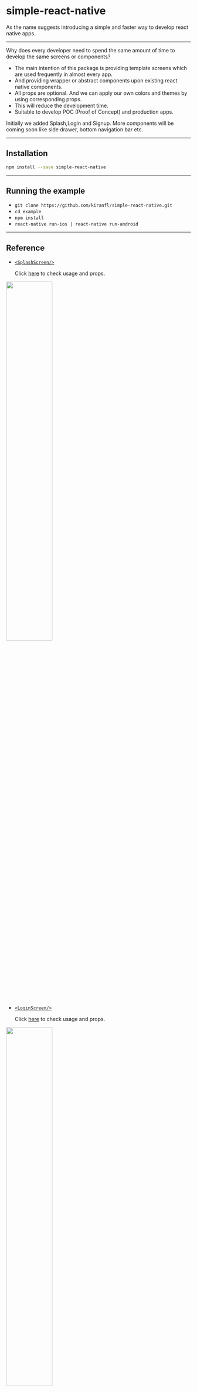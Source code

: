 # simple-react-native

As the name suggests introducing a simple and faster way to develop react native apps.
***
Why does every developer need to spend the same amount of time to develop the same screens or components?
* The main intention of this package is providing template screens which are used frequently in almost every app.
* And providing wrapper or abstract components upon existing react native components.
* All props are optional. And we can apply our own colors and themes by using corresponding props.
* This will reduce the development time. 
* Suitable to develop POC (Proof of Concept) and production apps.

Initially we added Splash,Login and Signup. More components will be coming soon like side drawer, bottom navigation bar etc.
***
## Installation

```bash
npm install --save simple-react-native
```
***
## Running the example

* ```git clone https://github.com/kiranfl/simple-react-native.git```
* ```cd example```
* ```npm install```
* ```react-native run-ios | react-native run-android```

***
## Reference 

* [`<SplashScreen/>`](https://github.com/kiranfl/simple-react-native/blob/master/Docs/Splash.md)
  
  Click [here](https://github.com/kiranfl/simple-react-native/blob/master/Docs/Splash.md) to check usage and props.

<img src="https://raw.githubusercontent.com/kiranfl/simple-react-native/master/Docs/Splash_demo.gif" width="50%" height="50%" />

* [`<LoginScreen/>`](https://github.com/kiranfl/simple-react-native/blob/master/Docs/Login.md)
  
  Click [here](https://github.com/kiranfl/simple-react-native/blob/master/Docs/Login.md) to check usage and props.

<img src="https://raw.githubusercontent.com/kiranfl/simple-react-native/master/Docs/Login_demo.gif" width="50%" height="50%" />

* [`<SignupScreen/>`](https://github.com/kiranfl/simple-react-native/blob/master/Docs/Signup.md)
  
   Click [here](https://github.com/kiranfl/simple-react-native/blob/master/Docs/Signup.md) to check usage and props.

<img src="https://raw.githubusercontent.com/kiranfl/simple-react-native/master/Docs/Signup_demo.gif" width="50%" height="50%" />

***
## License
MIT
